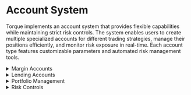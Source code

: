 # Account System

Torque implements an account system that provides flexible capabilities while maintaining strict risk controls. The system enables users to create multiple specialized accounts for different trading strategies, manage their positions efficiently, and monitor risk exposure in real-time. Each account type features customizable parameters and automated risk management tools.

<div class="faq-container">

<details>
<summary>Margin Accounts</summary>
<div>
Dedicated margin accounts for margin trading with customizable risk parameters and position limits.
</div>
</details>

<details>
<summary>Lending Accounts</summary>
<div>
Interest-bearing accounts for providing liquidity to the protocol with flexible terms and competitive rates.
</div>
</details>

<details>
<summary>Portfolio Management</summary>
<div>
Unified view of all positions, balances, and performance metrics across different account types.
</div>
</details>

<details>
<summary>Risk Controls</summary>
<div>
Advanced risk management tools including position limits, margin requirements, and automated safeguards.
</div>
</details>

</div>
